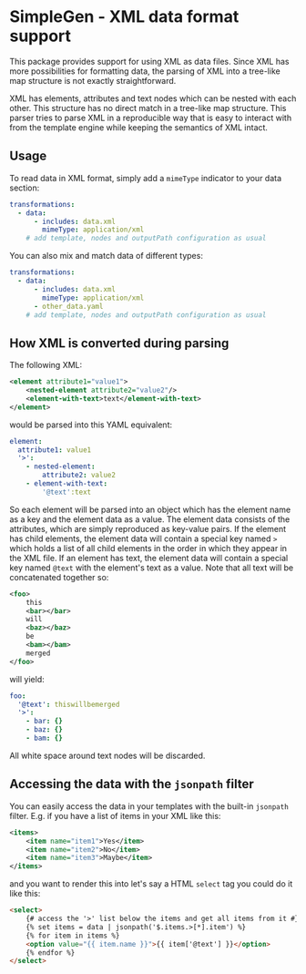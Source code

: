 # SimpleGen - XML data format support

This package provides support for using XML as data files. Since XML has more possibilities for formatting data, the parsing of XML into a tree-like map structure is not exactly straightforward. 

XML has elements, attributes and text nodes which can be nested with each other. This structure has no direct match in a tree-like map structure. This parser tries to parse XML in a reproducible way that is easy to interact with from the template engine while keeping the semantics of XML intact.

## Usage
To read data in XML format, simply add a `mimeType` indicator to your data section:

```yaml
transformations:
  - data:
      - includes: data.xml
        mimeType: application/xml
    # add template, nodes and outputPath configuration as usual
```

You can also mix and match data of different types:

```yaml
transformations:
  - data:
      - includes: data.xml
        mimeType: application/xml
      - other_data.yaml
    # add template, nodes and outputPath configuration as usual
```

## How XML is converted during parsing
The following XML:

```xml
<element attribute1="value1">
    <nested-element attribute2="value2"/>
    <element-with-text>text</element-with-text>
</element>
```
would be parsed into this YAML equivalent:

```yaml
element:
  attribute1: value1
  '>':
    - nested-element:
        attribute2: value2
    - element-with-text:
        '@text':text
```
So each element will be parsed into an object which has the element name as a key and the element data as a value. The element data consists of the attributes, which are simply reproduced as key-value pairs. If the element has child elements, the element data will contain a special key named `>` which holds a list of all child elements in the order in which they appear in the XML file. If an element has text, the element data will contain a special key named `@text` with the element's text as a value. Note that all text will be concatenated together so:

```xml
<foo>
    this
    <bar></bar>
    will
    <baz></baz>
    be
    <bam></bam>
    merged
</foo>
```

will yield:

```yaml
foo:
  '@text': thiswillbemerged
  '>':
    - bar: {}
    - baz: {}
    - bam: {}
```

All white space around text nodes will be discarded.

## Accessing the data with the `jsonpath` filter

You can easily access the data in your templates with the built-in `jsonpath` filter. E.g. if you have a list of items in your XML like this:

```xml
<items>
    <item name="item1">Yes</item>
    <item name="item2">No</item>
    <item name="item3">Maybe</item>
</items>
```
and you want to render this into let's say a HTML `select` tag you could do it like this:

```html
<select>
    {# access the '>' list below the items and get all items from it #}
    {% set items = data | jsonpath('$.items.>[*].item') %}
    {% for item in items %}
    <option value="{{ item.name }}">{{ item['@text'] }}</option>
    {% endfor %}
</select>
```